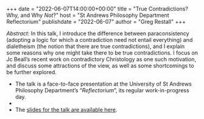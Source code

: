 +++
date = "2022-06-07T14:00:00+00:00"
title = "True Contradictions? Why, and Why <em>Not</em>?"
host = "St Andrews Philosophy Department Reflectorium"
publishdate = "2022-06-07"
author = "Greg Restall"
+++

*Abstract*: In this talk, I introduce the difference between paraconsistency (adopting a logic for which a contradiction need not entail everything) and dialetheism (the notion that there are true contradictions), and I explain some reasons why one might take there to be true contradictions. I focus on Jc Beall’s recent work on contradictory Christology as one such motivation, and discuss some attractions of the view, as well as some shortcomings to be further explored.


* The talk is a face-to-face presentation at the University of St Andrews Philosophy Department’s “<em>Reflectorium</em>”, its regular work-in-progress day.
* 
* The [slides for the talk are available here](/slides/tc-why-and-why-not.pdf).

